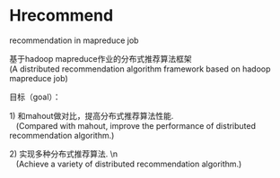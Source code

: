 Hrecommend
==========

<p>
	recommendation in mapreduce job
</p>
<p>
	基于hadoop mapreduce作业的分布式推荐算法框架<br />
	(A distributed recommendation algorithm framework based on hadoop mapreduce job)
</p>
<p>
	目标（goal）：
</p>
<p>
	1) 和mahout做对比，提高分布式推荐算法性能.&nbsp;<br />
	&nbsp;&nbsp; (Compared with mahout, improve the performance of distributed recommendation algorithm.)
</p>
<p>
	2) 实现多种分布式推荐算法. \n<br />
	&nbsp;&nbsp; (Achieve a variety of distributed recommendation algorithm.)<br />
	
</p>
